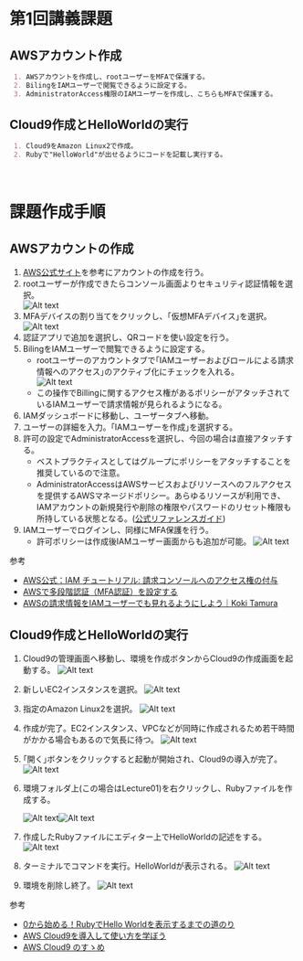 # 第1回講義課題

## AWSアカウント作成

```Markdown
 1. AWSアカウントを作成し、rootユーザーをMFAで保護する。
 2. BilingをIAMユーザーで閲覧できるように設定する。
 3. AdministratorAccess権限のIAMユーザーを作成し、こちらもMFAで保護する。
```

## Cloud9作成とHelloWorldの実行

```Markdown
 1. Cloud9をAmazon Linux2で作成。
 2. Rubyで"HelloWorld"が出せるようにコードを記載し実行する。  
 ```

<br>

# 課題作成手順

## AWSアカウントの作成

1. [AWS公式サイト](https://aws.amazon.com/jp/register-flow/)を参考にアカウントの作成を行う。
2. rootユーザーが作成できたらコンソール画面よりセキュリティ認証情報を選択。  
   ![Alt text](images01/0103.png)
3. MFAデバイスの割り当てをクリックし、｢仮想MFAデバイス｣を選択。
   ![Alt text](images01/0104.png)
4. 認証アプリで追加を選択し、QRコードを使い設定を行う。
5. BilingをIAMユーザーで閲覧できるように設定する。  
    - rootユーザーのアカウントタブで｢IAMユーザーおよびロールによる請求情報へのアクセス｣のアクティブ化にチェックを入れる。  
    ![Alt text](images01/0102.png)
    - この操作でBillingに関するアクセス権があるポリシーがアタッチされているIAMユーザーで請求情報が見られるようになる。
6. IAMダッシュボードに移動し、ユーザータブへ移動。
7. ユーザーの詳細を入力。｢IAMユーザーを作成｣を選択する。
8. 許可の設定でAdministratorAccessを選択し、今回の場合は直接アタッチする。
    - ベストプラクティスとしてはグループにポリシーをアタッチすることを推奨しているので注意。
    - AdministratorAccessはAWSサービスおよびリソースへのフルアクセスを提供するAWSマネージドポリシー。あらゆるリソースが利用でき、IAMアカウントの新規発行や削除の権限やパスワードのリセット権限も所持している状態となる。([公式リファレンスガイド](https://docs.aws.amazon.com/ja_jp/aws-managed-policy/latest/reference/AdministratorAccess.html))
9. IAMユーザーでログインし、同様にMFA保護を行う。  
     - 許可ポリシーは作成後IAMユーザー画面からも追加が可能。
    ![Alt text](images01/0101.png)

参考

- [AWS公式：IAM チュートリアル: 請求コンソールへのアクセス権の付与](https://docs.aws.amazon.com/ja_jp/IAM/latest/UserGuide/tutorial_billing.html)
- [AWSで多段階認証（MFA認証）を設定する](https://www.netassist.ne.jp/techblog/13605/ )
- [AWSの請求情報をIAMユーザーでも見れるようにしよう｜Koki Tamura](https://zenn.dev/k_tamu/articles/59ae03a2752522)

## Cloud9作成とHelloWorldの実行

1. Cloud9の管理画面へ移動し、環境を作成ボタンからCloud9の作成画面を起動する。
![Alt text](images01/0105.png)
2. 新しいEC2インスタンスを選択。
![Alt text](images01/0106.png)
3. 指定のAmazon Linux2を選択。
![Alt text](images01/0115.png)
4. 作成が完了。EC2インスタンス、VPCなどが同時に作成されるため若干時間がかかる場合もあるので気長に待つ。
![Alt text](images01/0108.png)
5. ｢開く｣ボタンをクリックすると起動が開始され、Cloud9の導入が完了。
![Alt text](images01/0109.png)
6. 環境フォルダ上(この場合はLecture01)を右クリックし、Rubyファイルを作成する。
   
   ![Alt text](images01/0110.png)![Alt text](images01/0116.png)

7. 作成したRubyファイルにエディター上でHelloWorldの記述をする。
![Alt text](images01/0112.png)
8. ターミナルでコマンドを実行。HelloWorldが表示される。
![Alt text](images01/0113.png)
9. 環境を削除し終了。
![Alt text](images01/0114.png)

参考

- [0から始める！RubyでHello Worldを表示するまでの道のり](https://www.sejuku.net/blog/106332)
- [AWS Cloud9を導入して使い方を学ぼう](https://pikawaka.com/curriculums/programming-introduction/aws-cloud9)
- [AWS Cloud9 のすゝめ](https://qiita.com/hatahatahata/items/66c0a186b6bfe2f9ef7f)
